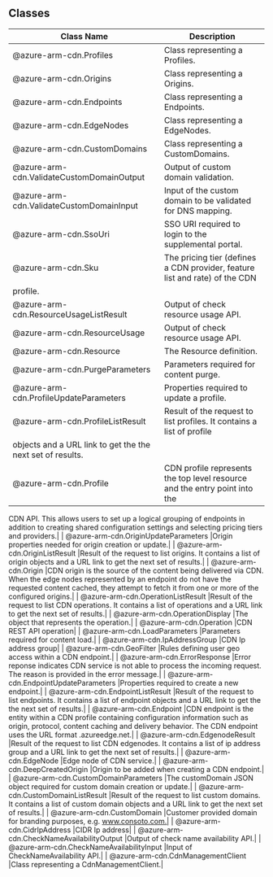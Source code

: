 ## Classes
| Class Name | Description |
|---|---|
| @azure-arm-cdn.Profiles |Class representing a Profiles.|
| @azure-arm-cdn.Origins |Class representing a Origins.|
| @azure-arm-cdn.Endpoints |Class representing a Endpoints.|
| @azure-arm-cdn.EdgeNodes |Class representing a EdgeNodes.|
| @azure-arm-cdn.CustomDomains |Class representing a CustomDomains.|
| @azure-arm-cdn.ValidateCustomDomainOutput |Output of custom domain validation.|
| @azure-arm-cdn.ValidateCustomDomainInput |Input of the custom domain to be validated for DNS mapping.|
| @azure-arm-cdn.SsoUri |SSO URI required to login to the supplemental portal.|
| @azure-arm-cdn.Sku |The pricing tier (defines a CDN provider, feature list and rate) of the CDN
profile.|
| @azure-arm-cdn.ResourceUsageListResult |Output of check resource usage API.|
| @azure-arm-cdn.ResourceUsage |Output of check resource usage API.|
| @azure-arm-cdn.Resource |The Resource definition.|
| @azure-arm-cdn.PurgeParameters |Parameters required for content purge.|
| @azure-arm-cdn.ProfileUpdateParameters |Properties required to update a profile.|
| @azure-arm-cdn.ProfileListResult |Result of the request to list profiles. It contains a list of profile
objects and a URL link to get the the next set of results.|
| @azure-arm-cdn.Profile |CDN profile represents the top level resource and the entry point into the
CDN API. This allows users to set up a logical grouping of endpoints in
addition to creating shared configuration settings and selecting pricing
tiers and providers.|
| @azure-arm-cdn.OriginUpdateParameters |Origin properties needed for origin creation or update.|
| @azure-arm-cdn.OriginListResult |Result of the request to list origins. It contains a list of origin objects
and a URL link to get the next set of results.|
| @azure-arm-cdn.Origin |CDN origin is the source of the content being delivered via CDN. When the
edge nodes represented by an endpoint do not have the requested content
cached, they attempt to fetch it from one or more of the configured origins.|
| @azure-arm-cdn.OperationListResult |Result of the request to list CDN operations. It contains a list of
operations and a URL link to get the next set of results.|
| @azure-arm-cdn.OperationDisplay |The object that represents the operation.|
| @azure-arm-cdn.Operation |CDN REST API operation|
| @azure-arm-cdn.LoadParameters |Parameters required for content load.|
| @azure-arm-cdn.IpAddressGroup |CDN Ip address group|
| @azure-arm-cdn.GeoFilter |Rules defining user geo access within a CDN endpoint.|
| @azure-arm-cdn.ErrorResponse |Error reponse indicates CDN service is not able to process the incoming
request. The reason is provided in the error message.|
| @azure-arm-cdn.EndpointUpdateParameters |Properties required to create a new endpoint.|
| @azure-arm-cdn.EndpointListResult |Result of the request to list endpoints. It contains a list of endpoint
objects and a URL link to get the the next set of results.|
| @azure-arm-cdn.Endpoint |CDN endpoint is the entity within a CDN profile containing configuration
information such as origin, protocol, content caching and delivery behavior.
The CDN endpoint uses the URL format <endpointname>.azureedge.net.|
| @azure-arm-cdn.EdgenodeResult |Result of the request to list CDN edgenodes. It contains a list of ip
address group and a URL link to get the next set of results.|
| @azure-arm-cdn.EdgeNode |Edge node of CDN service.|
| @azure-arm-cdn.DeepCreatedOrigin |Origin to be added when creating a CDN endpoint.|
| @azure-arm-cdn.CustomDomainParameters |The customDomain JSON object required for custom domain creation or update.|
| @azure-arm-cdn.CustomDomainListResult |Result of the request to list custom domains. It contains a list of custom
domain objects and a URL link to get the next set of results.|
| @azure-arm-cdn.CustomDomain |Customer provided domain for branding purposes, e.g. www.consoto.com.|
| @azure-arm-cdn.CidrIpAddress |CIDR Ip address|
| @azure-arm-cdn.CheckNameAvailabilityOutput |Output of check name availability API.|
| @azure-arm-cdn.CheckNameAvailabilityInput |Input of CheckNameAvailability API.|
| @azure-arm-cdn.CdnManagementClient |Class representing a CdnManagementClient.|
